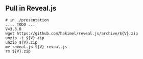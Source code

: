 
Pull in Reveal.js
------------------------------------

```
# in ./presentation
.... TODO ...
V=3.3.0
wget https://github.com/hakimel/reveal.js/archive/${V}.zip
unzip -t ${V}.zip
unzip ${V}.zip
mv reveal.js-${V} reveal.js
rm ${V}.zip
```

